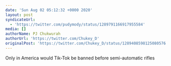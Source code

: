 ```yaml
---
date: 'Sun Aug 02 05:12:32 +0000 2020'
layout: post
syndicateUrl:
  - 'https://twitter.com/pudymody/status/1289791166917955584'
media: []
authorName: PJ Chukwurah
authorUrl: 'https://twitter.com/Chukey_D'
originalPost: 'https://twitter.com/Chukey_D/status/1289408598125080576'
---
```

Only in America would Tik-Tok be banned before semi-automatic rifles